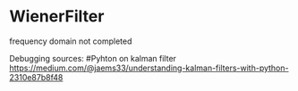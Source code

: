 # WienerFilter
frequency domain not completed

Debugging sources:
#Pyhton on kalman filter
https://medium.com/@jaems33/understanding-kalman-filters-with-python-2310e87b8f48
